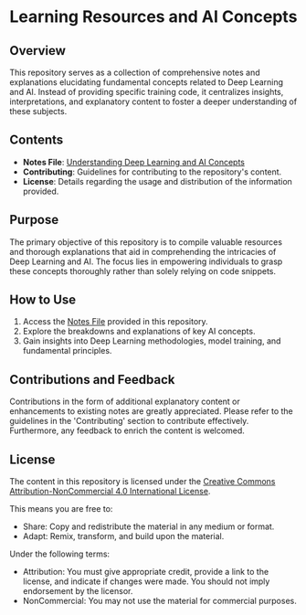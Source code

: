 # Learning Resources and AI Concepts

## Overview

This repository serves as a collection of comprehensive notes and explanations elucidating fundamental concepts related to Deep Learning and AI. Instead of providing specific training code, it centralizes insights, interpretations, and explanatory content to foster a deeper understanding of these subjects.

## Contents

- **Notes File**: [Understanding Deep Learning and AI Concepts](https://github.com/Carter2565/MaxAI/blob/main/Notes.md)
- **Contributing**: Guidelines for contributing to the repository's content.
- **License**: Details regarding the usage and distribution of the information provided.

## Purpose

The primary objective of this repository is to compile valuable resources and thorough explanations that aid in comprehending the intricacies of Deep Learning and AI. The focus lies in empowering individuals to grasp these concepts thoroughly rather than solely relying on code snippets.

## How to Use

1. Access the [Notes File](https://github.com/Carter2565/MaxAI/blob/main/Notes.md) provided in this repository.
2. Explore the breakdowns and explanations of key AI concepts.
3. Gain insights into Deep Learning methodologies, model training, and fundamental principles.

## Contributions and Feedback

Contributions in the form of additional explanatory content or enhancements to existing notes are greatly appreciated. Please refer to the guidelines in the 'Contributing' section to contribute effectively. Furthermore, any feedback to enrich the content is welcomed.

## License

The content in this repository is licensed under the [Creative Commons Attribution-NonCommercial 4.0 International License](https://creativecommons.org/licenses/by-nc/4.0/legalcode).

This means you are free to:
- Share: Copy and redistribute the material in any medium or format.
- Adapt: Remix, transform, and build upon the material.

Under the following terms:
- Attribution: You must give appropriate credit, provide a link to the license, and indicate if changes were made. You should not imply endorsement by the licensor.
- NonCommercial: You may not use the material for commercial purposes.
